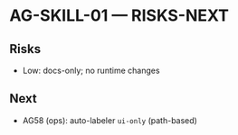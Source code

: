 # AG-SKILL-01 — RISKS-NEXT
## Risks
- Low: docs-only; no runtime changes
## Next
- AG58 (ops): auto-labeler `ui-only` (path-based)
